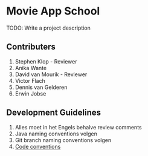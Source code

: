 # Movie App School
TODO: Write a project description

## Contributers
1. Stephen Klop - Reviewer
2. Anika Wante
3. David van Mourik - Reviewer
4. Victor Flach
5. Dennis van Gelderen
6. Erwin Jobse

## Development Guidelines
1. Alles moet in het Engels behalve review comments
2. Java naming conventions volgen
3. Git branch naming conventions volgen
4. [Code conventions](https://github.com/ribot/android-guidelines/blob/master/project_and_code_guidelines.md)